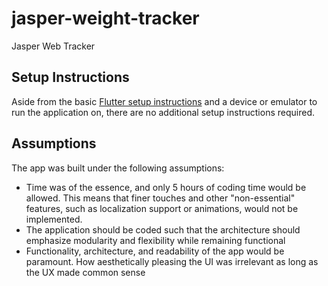 # jasper-weight-tracker
Jasper Web Tracker
## Setup Instructions
Aside from the basic [Flutter setup instructions](https://docs.flutter.dev/get-started/install) and a device or emulator to run the application on, there are no additional setup instructions required.
## Assumptions
The app was built under the following assumptions: 
- Time was of the essence, and only 5 hours of coding time would be allowed. This means that finer touches and other "non-essential" features, such as localization support or animations, would not be implemented.
- The application should be coded such that the architecture should emphasize modularity and flexibility while remaining functional
- Functionality, architecture, and readability of the app would be paramount. How aesthetically pleasing the UI was irrelevant as long as the UX made common sense